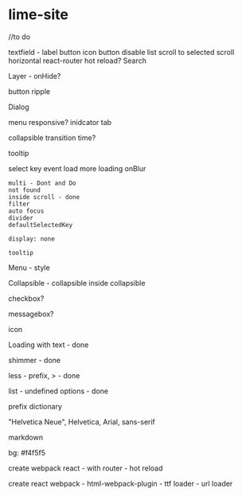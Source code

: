 # lime-site
//to do

textfield 
	- label
button
    icon button
    disable
list
    scroll to selected
scroll
    horizontal
react-router
    hot reload?
Search

Layer
	- onHide?

button
    ripple

Dialog

menu 
    responsive?
    inidcator
tab

collapsible
    transition time?

tooltip

select
	key event
	load more
	loading
	onBlur

	multi - Dont and Do
	not found
	inside scroll - done
	filter
	auto focus
	divider
	defaultSelectedKey
	
	display: none

	tooltip

Menu - style    

Collapsible 
	- collapsible inside collapsible

checkbox?

messagebox?

icon

Loading with text - done

shimmer - done

less - prefix, > - done

list - undefined options - done

prefix dictionary

"Helvetica Neue", Helvetica, Arial, sans-serif

markdown

bg: #f4f5f5

create webpack react
	- with router
	- hot reload

create react webpack
	- html-webpack-plugin
	- ttf loader
	- url loader